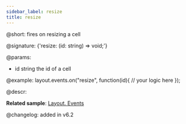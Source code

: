 ```yaml
---
sidebar_label: resize
title: resize
---          
```


@short: fires on resizing a cell

@signature: {'resize: (id: string) => void;'}

@params:
- id		string		the id of a cell

@example:
layout.events.on("resize", function(id){
	// your logic here
});





@descr:

**Related sample**: [Layout. Events](https://snippet.dhtmlx.com/fyxw0map)

@changelog:
added in v6.2

